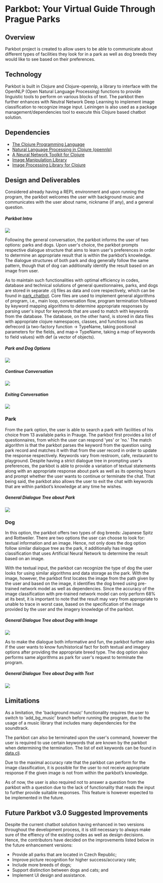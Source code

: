 # Parkbot: Your Virtual Guide Through Prague Parks

## Overview

Parkbot project is created to allow users to be able to communicate about different types of facilities they look for in a park as well as dog breeds they would like to see based on their preferences. 

## Technology

Parkbot is built in Clojure and Clojure-opennlp, a library to interface with the OpenNLP (Open Natural Language Processing) functions to provide linguistic tools to perform on various blocks of text. The parkbot then further enhances with Neutral Network Deep Learning to implement image classification to recognize image input. Leiningen is also used as a package management/dependencies tool to execute this Clojure based chatbot solution.

## Dependencies

- [The Clojure Programming Language](https://github.com/clojure/clojure/) 
- [Natural Language Processing in Clojure (opennlp)](https://github.com/dakrone/clojure-opennlp)
- [A Neural Network Toolkit for Clojure](https://clojars.org/thinktopic/cortex)
- [Image Manipulation Library](https://clojars.org/thinktopic/think.image)
- [Image Processing Library for Clojure](https://clojars.org/net.mikera/imagez)

## Design and Deliverables

Considered already having a REPL environment and upon running the program, the parkbot welcomes the user with background music and communicates with the user about name, nickname (if any), and a general question.

##### Parkbot Intro
<img src="https://i.imgur.com/hv5BG0W.png">

Following the general conversation, the parkbot informs the user of two options: parks and dogs. Upon user's choice, the parkbot prompts respective dialogue structure that aims to learn user's preferences in order to determine an appropriate result that is within the parkbot’s knowledge. The dialogue structures of both park and dog generally follow the same pattern, though that of dog can additionally identify the result based on an image from user. 

As to maintain such functionalities with optimal efficiency in codes, database and technical solutions of general questionnaires, parks, and dogs are stored in separate .clj files as data and core respectively, which can be found in [park_chatbot](https://github.com/Stanley008/Symbolic_Computation_2019/tree/master/src/park_chatbot). Core files are used to implement general algorithms of program, i.e., main loop, conversation flow, program termination followed by keyword mapping algorithms to determine appropriate responses by parsing user's input for keywords that are used to match with keywords from the database. The database, on the other hand, is stored in data files with appropriate clojure namespaces, classes, and functions such as defrecord (a two-factory function -> TypeName, taking positional parameters for the fields, and map-> TypeName, taking a map of keywords to field values) with def (a vector of objects).

##### Park and Dog Options
<img src= "https://i.imgur.com/P3zDl6j.png">

##### Continue Conversation
<img src= "https://i.imgur.com/EH7xedN.png">

##### Exiting Conversation
<img src= "https://i.imgur.com/kWkEoET.png">

### Park 

From the park option, the user is able to search a park with facilities of his choice from 13 available parks in Prauge. The parkbot first provides a list of questionnaires, from which the user can respond 'yes' or 'no.' The match algorithm is that the parkbot parses the keyword from the question using park record and matches it with that from the user record in order to update the response respectively. Keywords vary from restroom, cafe, restaurant to playground. Despite having a strict dialogue tree in prompting user's preferences, the parkbot is able to provide a variation of textual statements along with an appropriate response about park as well as its opening hours and prompt whether the user wants to continue or terminate the chat. That being said, the parkbot also allows the user to exit the chat with keywords that are within parkbot’s knowledge at any time he wishes. 

##### General Dialogue Tree about Park
<img src= "https://i.imgur.com/nYh7lnB.png">

### Dog 

In this option, the parkbot offers two types of dog breeds: Japanese Spitz and Rottweiler. There are two options the user can choose to look for: textual information and an image. Hence, not only does the dog option follow similar dialogue tree as the park, it additionally has image classification that uses Artificial Neural Network to determine the result based on an image. 

With the textual input, the parkbot can recognize the type of dog the user looks for using similar algorithms and data storage as the park. With the image, however, the parkbot first locates the image from the path given by the user and based on the image, it identifies the dog breed using pre-trained network model as well as dependencies. Since the accuracy of the image classification with pre-trained network model can only perform 68% at its best, it is important to note that the result may vary from appropriate to unable to trace in worst case, based on the specification of the image provided by the user and the imagery knowledge of the parkbot.

##### General Dialogue Tree about Dog with Image
<img src="https://i.imgur.com/AmRBFmt.png">

As to make the dialogue both informative and fun, the parkbot further asks if the user wants to know fun/historical fact for both textual and imagery options after providing the appropriate breed type. The dog option also performs same algorithms as park for user's request to terminate the program. 

##### General Dialogue Tree about Dog with Text
<img src="https://i.imgur.com/z2wXRZ6.png">

## Limitations

As a limitation, the 'background music' functionality requires the user to switch to 'add_bg_music' branch before running the program, due to the usage of a music library that includes many dependencies for the soundtrack.

The parkbot can also be terminated upon the user's command, however the user is required to use certain keywords that are known by the parkbot when determining the termination. The list of exit keywords can be found in [data.clj](https://github.com/Stanley008/Symbolic_Computation_2019/blob/master/src/park_chatbot/data.clj).

Due to the maximal accuracy rate that the parkbot can perform for the image classification, it is possible for the user to not receive appropriate response if the given image is not from within the parkbot’s knowledge.

As of now, the user is also required not to answer a question from the parkbot with a question due to the lack of functionality that reads the input to further provide suitable responses. This feature is however expected to be implemented in the future.

## Future Parkbot v3.0 Suggested Improvements

Despite the current chatbot solution having enhanced in two versions throughout the development process, it is still necessary to always make sure of the effiency of the existing codes as well as design decisions. Hence, the contributors have decided on the improvements listed below in the future enhancement versions:
- Provide all parks that are located in Czech Republic;
- Improve picture recognition for higher success/accuracy rate;
- Include more breeds of dogs;
- Support distinction between dogs and cats; and
- Implement UI design and assistance.
